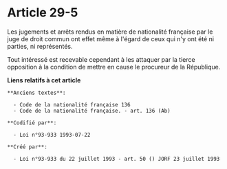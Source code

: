 # Article 29-5

Les jugements et arrêts rendus en matière de nationalité française par le juge de droit commun ont effet même à l'égard de
ceux qui n'y ont été ni parties, ni représentés.

Tout intéressé est recevable cependant à les attaquer par la tierce opposition à la condition de mettre en cause le procureur
de la République.

**Liens relatifs à cet article**

	**Anciens textes**:

	  - Code de la nationalité française 136
	  - Code de la nationalité française. - art. 136 (Ab)

	**Codifié par**:

	  - Loi n°93-933 1993-07-22

	**Créé par**:

	  - Loi n°93-933 du 22 juillet 1993 - art. 50 () JORF 23 juillet 1993
